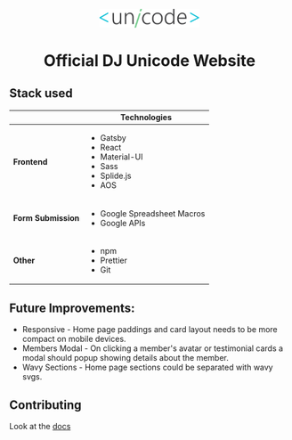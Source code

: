 <p align="center">
  <a href="https://www.djunicode.in/">
    <img alt="DJ Unicode" src="src\images\unicode-logo.svg" width="180" />
  </a>
</p>
<h1 align="center">
  Official DJ Unicode Website
</h1>

## Stack used

|                     | Technologies                                                                                          |
| ------------------- | ----------------------------------------------------------------------------------------------------- |
| **Frontend**        | <ul><li>Gatsby</li><li>React</li><li>Material-UI</li><li>Sass</li><li>Splide.js</li><li>AOS</li></ul> |
| **Form Submission** | <ul><li>Google Spreadsheet Macros</li><li>Google APIs</li></ul>                                       |
| **Other**           | <ul><li>npm</li><li>Prettier</li><li>Git</li></ul>                                                    |

## Future Improvements:

- Responsive - Home page paddings and card layout needs to be more compact on mobile devices.
- Members Modal - On clicking a member's avatar or testimonial cards a modal should popup showing details about the member.
- Wavy Sections - Home page sections could be separated with wavy svgs.

## Contributing
Look at the [docs](https://github.com/djunicode/djunicode-website/tree/master/docs)
